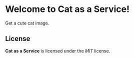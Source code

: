 # Welcome to Cat as a Service!

Get a cute cat image.

## License

**Cat as a Service** is licensed under the *MIT* license.

